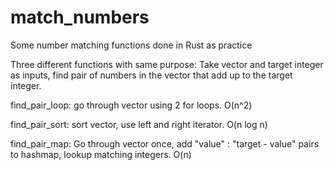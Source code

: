 # match_numbers
Some number matching functions done in Rust as practice

Three different functions with same purpose: Take vector and target integer as inputs, find pair of numbers in the vector that add up to the target integer.

find_pair_loop: go through vector using 2 for loops. O(n^2)

find_pair_sort: sort vector, use left and right iterator. O(n log n)

find_pair_map: Go through vector once, add "value" : "target - value" pairs to hashmap, lookup matching integers. O(n)
